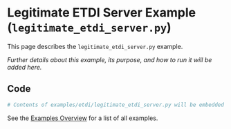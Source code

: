 # Legitimate ETDI Server Example (`legitimate_etdi_server.py`)

This page describes the `legitimate_etdi_server.py` example.

*Further details about this example, its purpose, and how to run it will be added here.*

## Code

```python
# Contents of examples/etdi/legitimate_etdi_server.py will be embedded or linked here.
```

See the [Examples Overview](../index.md) for a list of all examples. 